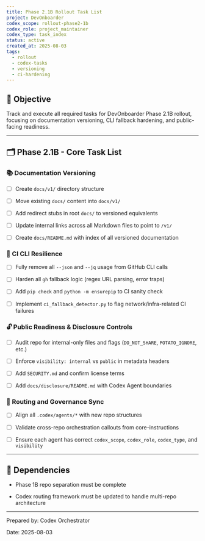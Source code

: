 ```yaml
---
title: Phase 2.1B Rollout Task List
project: DevOnboarder
codex_scope: rollout-phase2-1b
codex_role: project_maintainer
codex_type: task_index
status: active
created_at: 2025-08-03
tags:
  - rollout
  - codex-tasks
  - versioning
  - ci-hardening
---
```


## 🎯 Objective

Track and execute all required tasks for DevOnboarder Phase 2.1B rollout, focusing on documentation versioning, CLI fallback hardening, and public-facing readiness.

---

## 🗂️ Phase 2.1B - Core Task List

### 📚 Documentation Versioning

* [ ] Create `docs/v1/` directory structure

* [ ] Move existing `docs/` content into `docs/v1/`

* [ ] Add redirect stubs in root `docs/` to versioned equivalents

* [ ] Update internal links across all Markdown files to point to `/v1/`

* [ ] Create `docs/README.md` with index of all versioned documentation

### 🧪 CI CLI Resilience

* [ ] Fully remove all `--json` and `--jq` usage from GitHub CLI calls

* [ ] Harden all `gh` fallback logic (regex URL parsing, error traps)

* [ ] Add `pip check` and `python -m ensurepip` to CI sanity check

* [ ] Implement `ci_fallback_detector.py` to flag network/infra-related CI failures

### 🔓 Public Readiness & Disclosure Controls

* [ ] Audit repo for internal-only files and flags (`DO_NOT_SHARE`, `POTATO_IGNORE`, etc.)

* [ ] Enforce `visibility: internal` vs `public` in metadata headers

* [ ] Add `SECURITY.md` and confirm license terms

* [ ] Add `docs/disclosure/README.md` with Codex Agent boundaries

### 🧭 Routing and Governance Sync

* [ ] Align all `.codex/agents/*` with new repo structures

* [ ] Validate cross-repo orchestration callouts from core-instructions

* [ ] Ensure each agent has correct `codex_scope`, `codex_role`, `codex_type`, and `visibility`

---

## 🔐 Dependencies

* Phase 1B repo separation must be complete

* Codex routing framework must be updated to handle multi-repo architecture

---

Prepared by: Codex Orchestrator

Date: 2025-08-03
